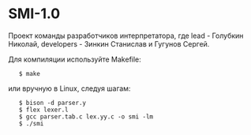 # SMI-1.0
Проект команды разработчиков интерпретатора, где lead - Голубкин Николай, developers - Зинкин Станислав и  Гугунов Сергей.

Для компиляции используйте Makefile:
```
   $ make
```
или вручную в Linux, следуя шагам:
```
   $ bison -d parser.y
   $ flex lexer.l
   $ gcc parser.tab.c lex.yy.c -o smi -lm
   $ ./smi
```
